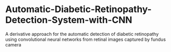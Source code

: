 # Automatic-Diabetic-Retinopathy-Detection-System-with-CNN
A derivative approach for the automatic detection of diabetic retinopathy using convolutional neural networks from retinal images captured by fundus camera
